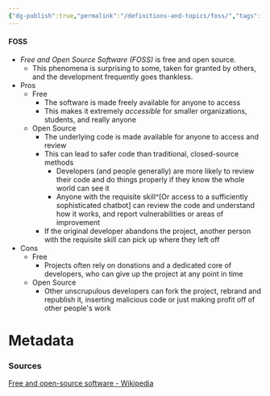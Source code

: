 ```yaml
---
{"dg-publish":true,"permalink":"/definitions-and-topics/foss/","tags":["defs_sec"]}
---
```


#### FOSS
- *Free and Open Source Software (FOSS)* is free and open source. 
	- This phenomena is surprising to some, taken for granted by others, and the development frequently goes thankless.
- Pros
	- Free
		- The software is made freely available for anyone to access
		- This makes it extremely *accessible* for smaller organizations, students, and really anyone
	- Open Source
		- The underlying code is made available for anyone to access and review
		- This can lead to safer code than traditional, closed-source methods
			- Developers (and people generally) are more likely to review their code and do things properly if they know the whole world can see it
			- Anyone with the requisite skill^[Or access to a sufficiently sophisticated chatbot] can review the code and understand how it works, and report vulnerabilities or areas of improvement
		- If the original developer abandons the project, another person with the requisite skill can pick up where they left off
- Cons
	- Free
		- Projects often rely on donations and a dedicated core of developers, who can give up the project at any point in time
	- Open Source
		- Other unscrupulous developers can fork the project, rebrand and republish it, inserting malicious code or just making profit off of other people's work





# Metadata

### Sources
[Free and open-source software - Wikipedia](https://en.wikipedia.org/wiki/Free_and_open-source_software)